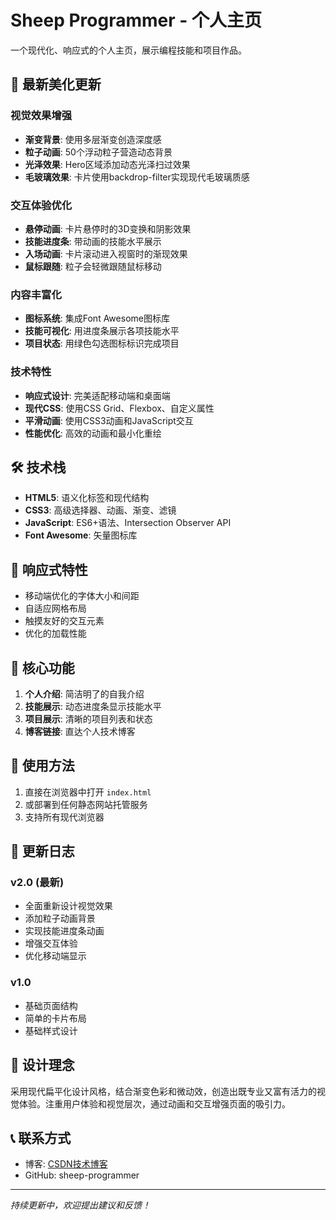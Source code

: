 # Sheep Programmer - 个人主页

一个现代化、响应式的个人主页，展示编程技能和项目作品。

## 🎨 最新美化更新

### 视觉效果增强
- **渐变背景**: 使用多层渐变创造深度感
- **粒子动画**: 50个浮动粒子营造动态背景
- **光泽效果**: Hero区域添加动态光泽扫过效果
- **毛玻璃效果**: 卡片使用backdrop-filter实现现代毛玻璃质感

### 交互体验优化
- **悬停动画**: 卡片悬停时的3D变换和阴影效果
- **技能进度条**: 带动画的技能水平展示
- **入场动画**: 卡片滚动进入视窗时的渐现效果
- **鼠标跟随**: 粒子会轻微跟随鼠标移动

### 内容丰富化
- **图标系统**: 集成Font Awesome图标库
- **技能可视化**: 用进度条展示各项技能水平
- **项目状态**: 用绿色勾选图标标识完成项目

### 技术特性
- **响应式设计**: 完美适配移动端和桌面端
- **现代CSS**: 使用CSS Grid、Flexbox、自定义属性
- **平滑动画**: 使用CSS3动画和JavaScript交互
- **性能优化**: 高效的动画和最小化重绘

## 🛠️ 技术栈

- **HTML5**: 语义化标签和现代结构
- **CSS3**: 高级选择器、动画、渐变、滤镜
- **JavaScript**: ES6+语法、Intersection Observer API
- **Font Awesome**: 矢量图标库

## 📱 响应式特性

- 移动端优化的字体大小和间距
- 自适应网格布局
- 触摸友好的交互元素
- 优化的加载性能

## 🎯 核心功能

1. **个人介绍**: 简洁明了的自我介绍
2. **技能展示**: 动态进度条显示技能水平
3. **项目展示**: 清晰的项目列表和状态
4. **博客链接**: 直达个人技术博客

## 🚀 使用方法

1. 直接在浏览器中打开 `index.html`
2. 或部署到任何静态网站托管服务
3. 支持所有现代浏览器

## 📝 更新日志

### v2.0 (最新)
- 全面重新设计视觉效果
- 添加粒子动画背景
- 实现技能进度条动画
- 增强交互体验
- 优化移动端显示

### v1.0
- 基础页面结构
- 简单的卡片布局
- 基础样式设计

## 🎨 设计理念

采用现代扁平化设计风格，结合渐变色彩和微动效，创造出既专业又富有活力的视觉体验。注重用户体验和视觉层次，通过动画和交互增强页面的吸引力。

## 📞 联系方式

- 博客: [CSDN技术博客](https://blog.csdn.net/2402_86948827?spm=1000.2115.3001.5343)
- GitHub: sheep-programmer

---

*持续更新中，欢迎提出建议和反馈！*
